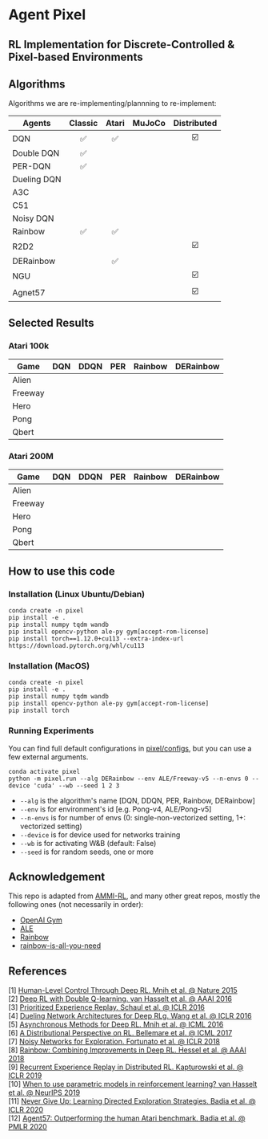 # Agent Pixel

## RL Implementation for Discrete-Controlled & Pixel-based Environments

## Algorithms
Algorithms we are re-implementing/plannning to re-implement:

| Agents | Classic | Atari | MuJoCo | Distributed |
| --- | :---: | :---: | :---: | :---: |
| DQN | ✅ | ✅ |  | ☑️ |
| Double DQN | ✅ |  |  |  |
| PER-DQN | ✅ |  |  |  |
| Dueling DQN |  |  |  |  |
| A3C |  |  |  |  |
| C51 |  |  |  |  |
| Noisy DQN |  |  |  |  |
| Rainbow | ✅ | ✅ |  |  |
| R2D2 |  |  |  | ☑️ |
| DERainbow |  | ✅ |  |  |
| NGU |  |  |  | ☑️ |
| Agnet57 |  |  |  | ☑️ |

## Selected Results
### Atari 100k
| Game | DQN | DDQN | PER | Rainbow | DERainbow |
| --- | :---: | :---: | :---: | :---: | :---: |
| Alien |  |  |  |  |  |
| Freeway |  |  |  |  |  |
| Hero |  |  |  |  |  |
| Pong |  |  |  |  |  |
| Qbert |  |  |  |  |  |

### Atari 200M
| Game | DQN | DDQN | PER | Rainbow | DERainbow |
| --- | :---: | :---: | :---: | :---: | :---: |
| Alien |  |  |  |  |  |
| Freeway |  |  |  |  |  |
| Hero |  |  |  |  |  |
| Pong |  |  |  |  |  |
| Qbert |  |  |  |  |  |

## How to use this code
### Installation (Linux Ubuntu/Debian)
```
conda create -n pixel
pip install -e .
pip install numpy tqdm wandb
pip install opencv-python ale-py gym[accept-rom-license]
pip install torch==1.12.0+cu113 --extra-index-url https://download.pytorch.org/whl/cu113
```

### Installation (MacOS)
```
conda create -n pixel
pip install -e .
pip install numpy tqdm wandb
pip install opencv-python ale-py gym[accept-rom-license]
pip install torch
```

### Running Experiments
You can find full default configurations in [pixel/configs](https://github.com/RamiSketcher/AgentPixel/tree/main/pixel/configs), but you can use a few external arguments.
```
conda activate pixel
python -m pixel.run --alg DERainbow --env ALE/Freeway-v5 --n-envs 0 --device 'cuda' --wb --seed 1 2 3
```
* ```--alg``` is the algorithm's name [DQN, DDQN, PER, Rainbow, DERainbow]
* ```--env``` is for environment's id [e.g. Pong-v4, ALE/Pong-v5]
* ```--n-envs``` is for number of envs (0: single-non-vectorized setting, 1+: vectorized setting)
* ```--device``` is for device used for networks training
* ```--wb``` is for activating W&B (default: False)
* ```--seed``` is for random seeds, one or more


## Acknowledgement
This repo is adapted from [AMMI-RL](https://github.com/RamiSketcher/AMMI-RL), and many other great repos, mostly the following ones (not necessarily in order):
- [OpenAI Gym](https://github.com/openai/gym)
- [ALE](https://github.com/mgbellemare/Arcade-Learning-Environment)
- [Rainbow](https://github.com/Kaixhin/Rainbow)
- [rainbow-is-all-you-need](https://github.com/Curt-Park/rainbow-is-all-you-need/)

## References 

[1] [Human-Level Control Through Deep RL. Mnih et al. @ Nature 2015](https://www.nature.com/articles/nature14236)  
[2] [Deep RL with Double Q-learning. van Hasselt et al. @ AAAI 2016](https://arxiv.org/abs/1509.06461)  
[3] [Prioritized Experience Replay. Schaul et al. @ ICLR 2016](https://arxiv.org/abs/1511.05952?context=cs)  
[4] [Dueling Network Architectures for Deep RLg. Wang et al. @ ICLR 2016](https://arxiv.org/abs/1511.06581)  
[5] [Asynchronous Methods for Deep RL. Mnih et al. @ ICML 2016](https://arxiv.org/abs/1602.01783)  
[6] [A Distributional Perspective on RL. Bellemare et al. @ ICML 2017](https://arxiv.org/abs/1707.06887)  
[7] [Noisy Networks for Exploration. Fortunato et al. @ ICLR 2018](https://arxiv.org/abs/1706.10295)  
[8] [Rainbow: Combining Improvements in Deep RL. Hessel et al. @ AAAI 2018](https://arxiv.org/abs/1710.02298)  
[9] [Recurrent Experience Replay in Distributed RL. Kapturowski et al. @ ICLR 2019](https://www.deepmind.com/publications/recurrent-experience-replay-in-distributed-reinforcement-learning)  
[10] [When to use parametric models in reinforcement learning? van Hasselt et al. @ NeurIPS 2019](https://arxiv.org/abs/1906.05243)  
[11] [Never Give Up: Learning Directed Exploration Strategies. Badia et al. @ ICLR 2020](https://arxiv.org/abs/2002.06038)  
[12] [Agent57: Outperforming the human Atari benchmark. Badia et al. @ PMLR 2020](https://arxiv.org/abs/2003.13350)  
